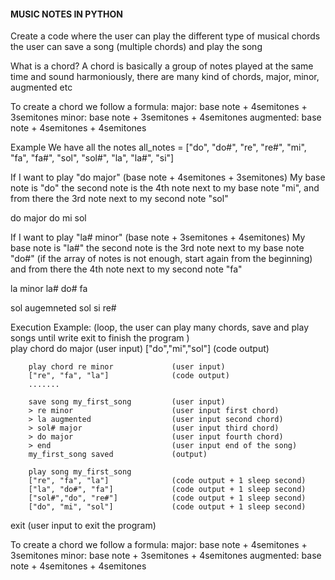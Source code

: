 #### MUSIC NOTES IN PYTHON

Create a code where the user can play the different type of musical chords
the user can save a song (multiple chords) and play the song

What is a chord?
A chord is basically a group of notes played at the same time and sound harmoniously,
there are many kind of chords, major, minor, augmented etc 

To create a chord we follow a formula: 
major:     base note + 4semitones + 3semitones
minor:     base note + 3semitones + 4semitones
augmented: base note + 4semitones + 4semitones
 
Example
We have all the notes 
        all_notes = ["do", "do#", "re", "re#", "mi", "fa", "fa#", "sol", "sol#", "la", "la#", "si"]

If I want to play "do major" (base note + 4semitones + 3semitones)
My base note is "do" the second note is the 4th note next to my base note "mi", and from there the 3rd note next to my second note "sol"

do major
do mi sol

If I want to play "la# minor" (base note + 3semitones + 4semitones) 
My base note is "la#" the second note is the 3rd note next to my base note "do#" (if the array of notes is not enough, start again from the beginning) and from there the 4th note next to my second note "fa"

la minor
la# do# fa

sol augemneted
sol si re#


Execution Example:  (loop, the user can play many chords, save and play songs until write exit to finish the program )     
        play chord do major             (user input)
        ["do","mi","sol"]               (code output)

        play chord re minor             (user input)
        ["re", "fa", "la"]              (code output)
        .......

        save song my_first_song         (user input)
        > re minor                      (user input first chord)
        > la augmented                  (user input second chord)
        > sol# major                    (user input third chord)
        > do major                      (user input fourth chord)
        > end                           (user input end of the song)
        my_first_song saved             (output)

        play song my_first_song
        ["re", "fa", "la"]              (code output + 1 sleep second)
        ["la", "do#", "fa"]             (code output + 1 sleep second)
        ["sol#","do", "re#"]            (code output + 1 sleep second)
        ["do", "mi", "sol"]             (code output + 1 sleep second)

exit                            (user input to exit the program)



To create a chord we follow a formula: 
major:     base note + 4semitones + 3semitones
minor:     base note + 3semitones + 4semitones
augmented: base note + 4semitones + 4semitones
